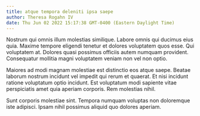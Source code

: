 ```yaml
---
title: atque tempora deleniti ipsa saepe
author: Theresa Rogahn IV
date: Thu Jun 02 2022 15:17:38 GMT-0400 (Eastern Daylight Time)
---
```

Nostrum qui omnis illum molestias similique. Labore omnis qui ducimus eius quia. Maxime tempore eligendi tenetur et dolores voluptatem quos esse. Qui voluptatem at. Dolores quasi possimus officiis autem numquam provident. Consequatur mollitia magni voluptatem veniam non vel non optio.

 Maiores ad modi magnam molestiae est distinctio eos atque saepe. Beatae laborum nostrum incidunt vel impedit qui rerum et quaerat. Et nisi incidunt ratione voluptatum optio incidunt. Est voluptatum modi sapiente vitae perspiciatis amet quia aperiam corporis. Rem molestias nihil.

 Sunt corporis molestiae sint. Tempora numquam voluptas non doloremque iste adipisci. Ipsam nihil possimus aliquid quo dolores aperiam.